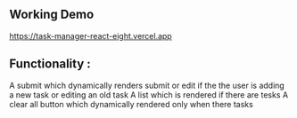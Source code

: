 ## Working Demo
https://task-manager-react-eight.vercel.app

## Functionality :
A submit which dynamically renders submit or edit if the the user is adding a new task or editing an old task
A list which is rendered if there are tesks
A clear all button which dynamically rendered only when there tasks
